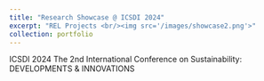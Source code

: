 ```yaml
---
title: "Research Showcase @ ICSDI 2024"
excerpt: "REL Projects <br/><img src='/images/showcase2.png'>"
collection: portfolio
---
```


ICSDI 2024 The 2nd International Conference on Sustainability: DEVELOPMENTS & INNOVATIONS
